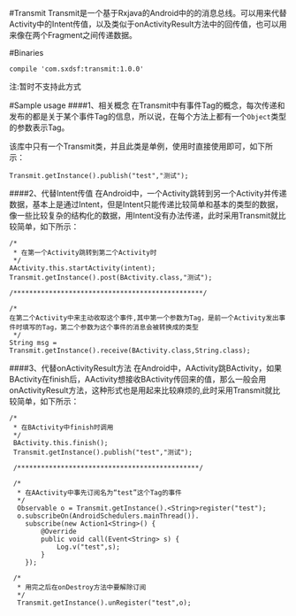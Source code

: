 #Transmit
Transmit是一个基于Rxjava的Android中的的消息总线。可以用来代替Activity中的Intent传值，以及类似于onActivityResult方法中的回传值，也可以用来像在两个Fragment之间传递数据。

#Binaries
```
compile 'com.sxdsf:transmit:1.0.0'

```
注:暂时不支持此方式

#Sample usage
####1、相关概念
在Transmit中有事件Tag的概念，每次传递和发布的都是关于某个事件Tag的信息，所以说，在每个方法上都有一个`Object`类型的参数表示Tag。

该库中只有一个Transmit类，并且此类是单例，使用时直接使用即可，如下所示：
```
Transmit.getInstance().publish("test","测试");

```
####2、代替Intent传值
在Android中，一个Activity跳转到另一个Activity并传递数据，基本上是通过Intent，但是Intent只能传递比较简单和基本的类型的数据，像一些比较复杂的结构化的数据，用Intent没有办法传递，此时采用Transmit就比较简单，如下所示：
```
/*
 * 在第一个Activity跳转到第二个Activity时
 */
AActivity.this.startActivity(intent);
Transmit.getInstance().post(BActivity.class,"测试");

/************************************************/

/*
在第二个Activity中来主动收取这个事件,其中第一个参数为Tag，是前一个Activity发出事件时填写的Tag，第二个参数为这个事件的消息会被转换成的类型
 */
String msg = Transmit.getInstance().receive(BActivity.class,String.class);
```
####3、代替onActivityResult方法
在Android中，AActivity跳BActivity，如果BActivity在finish后，AActivity想接收BActivity传回来的值，那么一般会用onActivityResult方法，这种形式也是用起来比较麻烦的,此时采用Transmit就比较简单，如下所示：
```
/*
 * 在BActivity中finish时调用
 */
 BActivity.this.finish();
 Transmit.getInstance().publish("test","测试");
 
 /**********************************************/
 
 /*
  * 在AActivity中事先订阅名为“test”这个Tag的事件
  */
  Observable o = Transmit.getInstance().<String>register("test");
  o.subscribeOn(AndroidSchedulers.mainThread()).
    subscribe(new Action1<String>() {
    	@Override
        public void call(Event<String> s) {
        	Log.v("test",s);
        }
    });
    
 /*
  * 用完之后在onDestroy方法中要解除订阅
  */
  Transmit.getInstance().unRegister("test",o);
```


